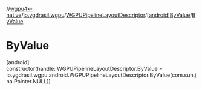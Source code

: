 //[wgpu4k-native](../../../../index.md)/[io.ygdrasil.wgpu](../../index.md)/[WGPUPipelineLayoutDescriptor](../index.md)/[[android]ByValue](index.md)/[ByValue](-by-value.md)

# ByValue

[android]\
constructor(handle: WGPUPipelineLayoutDescriptor.ByValue = io.ygdrasil.wgpu.android.WGPUPipelineLayoutDescriptor.ByValue(com.sun.jna.Pointer.NULL))